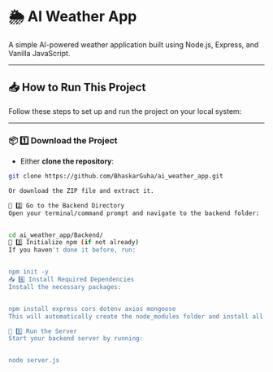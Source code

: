 # 🌦️ AI Weather App

A simple AI-powered weather application built using Node.js, Express, and Vanilla JavaScript.

---

## 📥 How to Run This Project

Follow these steps to set up and run the project on your local system:

---

### 📦 1️⃣ Download the Project

- Either **clone the repository**:

```bash
git clone https://github.com/BhaskarGuha/ai_weather_app.git

Or download the ZIP file and extract it.

📂 2️⃣ Go to the Backend Directory
Open your terminal/command prompt and navigate to the backend folder:


cd ai_weather_app/Backend/
📜 3️⃣ Initialize npm (if not already)
If you haven't done it before, run:


npm init -y
📥 4️⃣ Install Required Dependencies
Install the necessary packages:


npm install express cors dotenv axios mongoose
This will automatically create the node_modules folder and install all required libraries.

🚀 5️⃣ Run the Server
Start your backend server by running:


node server.js
